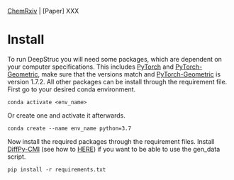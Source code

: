 [ChemRxiv](https://chemrxiv.org/engage/chemrxiv/article-details/6221f17357a9d20c9a729ecb)  |  [Paper] XXX

# Install
To run DeepStruc you will need some packages, which are dependent on your computer specifications. 
This includes [PyTorch](https://pytorch.org/) and 
[PyTorch-Geometric](https://pytorch-geometric.readthedocs.io/en/latest/notes/installation.html), make sure that
the versions match and [PyTorch-Geometric](https://pytorch-geometric.readthedocs.io/en/latest/notes/installation.html) is version 1.7.2.
All other packages can be install through the requirement file. 
First go to your desired conda environment.
 ```
conda activate <env_name>
``` 
Or create one and activate it afterwards.
```
conda create --name env_name python=3.7
``` 
Now install the required packages through the requirement files. Install [DiffPy-CMI](https://www.diffpy.org/products/diffpycmi/index.html) (see how to [HERE](https://www.diffpy.org/products/diffpycmi/index.html))
if you want to be able to use the gen_data script.
```
pip install -r requirements.txt
``` 


